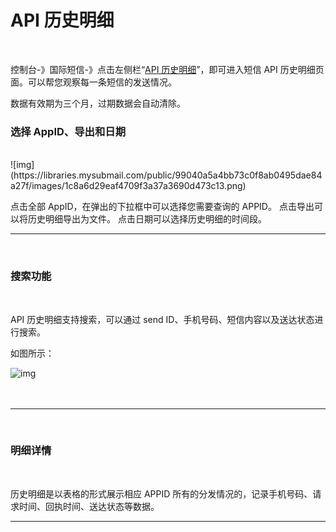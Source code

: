 # API 历史明细

 <br>

控制台-》国际短信-》点击左侧栏“[API 历史明细](https://www.mysubmail.com/console/intersms/history)”，即可进入短信 API 历史明细页面。可以帮您观察每一条短信的发送情况。

数据有效期为三个月，过期数据会自动清除。
<br>

### **选择 AppID、导出和日期**

<br>
![img](https://libraries.mysubmail.com/public/99040a5a4bb73c0f8ab0495dae84a27f/images/1c8a6d29eaf4709f3a37a3690d473c13.png)

点击全部 AppID，在弹出的下拉框中可以选择您需要查询的 APPID。
点击导出可以将历史明细导出为文件。
点击日期可以选择历史明细的时间段。

------

 <br>

### **搜索功能**

<br>

 API 历史明细支持搜索，可以通过 send ID、手机号码、短信内容以及送达状态进行搜索。

如图所示：

![img](https://libraries.mysubmail.com/public/99040a5a4bb73c0f8ab0495dae84a27f/images/8924410f8d1770568d51c0dc462261a3.png)

 　

------

<br>

### **明细详情**

<br>

历史明细是以表格的形式展示相应 APPID 所有的分发情况的，记录手机号码、请求时间、回执时间、送达状态等数据。



------